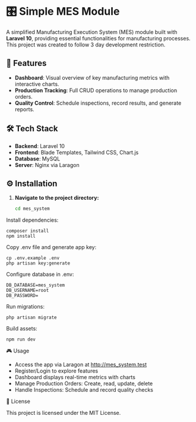 # 🎛️ Simple MES Module

A simplified Manufacturing Execution System (MES) module built with **Laravel 10**, providing essential functionalities for manufacturing processes. This project was created to follow 3 day development restriction.

## 🚀 Features

- **Dashboard**: Visual overview of key manufacturing metrics with interactive charts.
- **Production Tracking**: Full CRUD operations to manage production orders.
- **Quality Control**: Schedule inspections, record results, and generate reports.

## 🛠️ Tech Stack

- **Backend**: Laravel 10
- **Frontend**: Blade Templates, Tailwind CSS, Chart.js
- **Database**: MySQL
- **Server**: Nginx via Laragon

## ⚙️ Installation

1. **Navigate to the project directory:**

   ```bash
   cd mes_system

Install dependencies:

    composer install
    npm install

Copy .env file and generate app key:


    cp .env.example .env
    php artisan key:generate

Configure database in .env:

    DB_DATABASE=mes_system
    DB_USERNAME=root
    DB_PASSWORD=

Run migrations:

    php artisan migrate

Build assets:

    npm run dev

🎮 Usage

- Access the app via Laragon at http://mes_system.test
- Register/Login to explore features
- Dashboard displays real-time metrics with charts
- Manage Production Orders: Create, read, update, delete
- Handle Inspections: Schedule and record quality checks

📄 License

This project is licensed under the MIT License.
